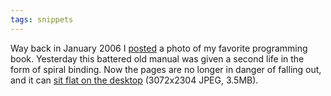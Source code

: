 ```yaml
---
tags: snippets
---
```


Way back in January 2006 I [posted](http://www.wincent.com/a/about/wincent/weblog/archives/2006/01/my_favorite_pro.php) a photo of my favorite programming book. Yesterday this battered old manual was given a second life in the form of spiral binding. Now the pages are no longer in danger of falling out, and it can [sit flat on the desktop](/system/images/spiral-bound-c-pocket-reference.jpg) (3072x2304 JPEG, 3.5MB).

